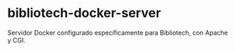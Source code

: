 # bibliotech-docker-server
Servidor Docker configurado específicamente para Bibliotech, con Apache y CGI.
